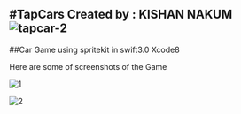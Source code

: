 #TapCars
Created by : KISHAN NAKUM
![tapcar-2](https://cloud.githubusercontent.com/assets/8666236/21808836/0faf87ac-d76b-11e6-8a2b-3e8d675ad214.png)
---
##Car Game using spritekit in swift3.0 Xcode8

Here are some of screenshots of the Game


![1](https://cloud.githubusercontent.com/assets/8666236/21809101/43ad2ffe-d76c-11e6-99f8-04a663d872b0.png)



![2](https://cloud.githubusercontent.com/assets/8666236/21809104/476c2960-d76c-11e6-831a-60edff4ab839.png)



